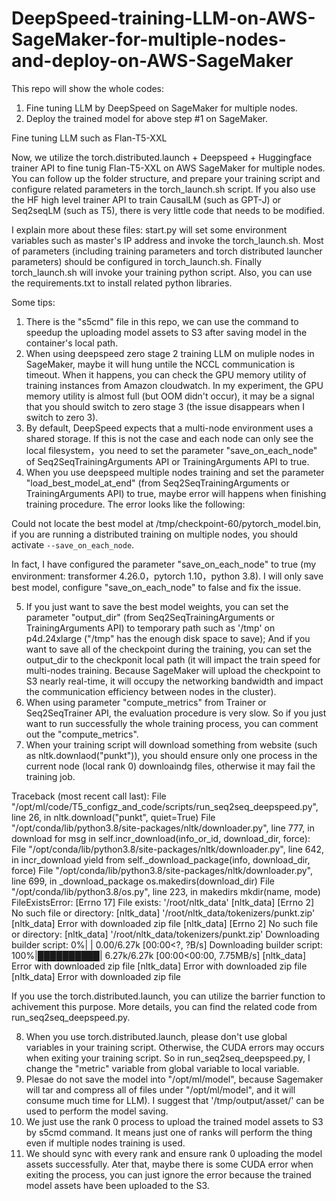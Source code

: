 # DeepSpeed-training-LLM-on-AWS-SageMaker-for-multiple-nodes-and-deploy-on-AWS-SageMaker

This repo will show the whole codes:
1. Fine tuning LLM by DeepSpeed on SageMaker for multiple nodes.
2. Deploy the trained model for above step #1 on SageMaker.

Fine tuning LLM such as Flan-T5-XXL

Now, we utilize the torch.distributed.launch + Deepspeed + Huggingface trainer API to fine tunig Flan-T5-XXL on AWS SageMaker for multiple nodes. You can follow up the folder structure, and prepare your training script and configure related parameters in the torch_launch.sh script. If you also use the HF high level trainer API to train CausalLM (such as GPT-J) or Seq2seqLM (such as T5), there is very little code that needs to be modified.

I explain more about these files: start.py will set some environment variables such as master's IP address and invoke the torch_launch.sh. Most of parameters (including training parameters and torch distributed launcher parameters) should be configured in torch_launch.sh. Finally torch_launch.sh will invoke your training python script. Also, you can use the requirements.txt to install related python libraries.

Some tips:
1. There is the "s5cmd" file in this repo, we can use the command to speedup the uploading model assets to S3 after saving model in the container's local path.
2. When using deepspeed zero stage 2 training LLM on muliple nodes in SageMaker, maybe it will hung untile the NCCL communication is timeout. When it happens, you can check the GPU memory utility of training instances from Amazon cloudwatch. In my experiment, the GPU memory utility is almost full (but OOM didn't occur), it may be a signal that you should switch to zero stage 3 (the issue disappears when I switch to zero 3).
3. By default, DeepSpeed expects that a multi-node environment uses a shared storage. If this is not the case and each node can only see the local filesystem，you need to set the parameter "save_on_each_node" of Seq2SeqTrainingArguments API or TrainingArguments API to true.
4. When you use deepspeed multiple nodes training and set the parameter "load_best_model_at_end" (from Seq2SeqTrainingArguments or TrainingArguments API) to true, maybe error will happens when finishing training procedure. The error looks like the following: 

Could not locate the best model at /tmp/checkpoint-60/pytorch_model.bin, if you are running a distributed training on multiple nodes, you should activate `--save_on_each_node`. 

In fact, I have configured the parameter "save_on_each_node" to true (my environment: transformer 4.26.0，pytorch 1.10，python 3.8). I will only save best model, configure "save_on_each_node" to false and fix the issue.

5. If you just want to save the best model weights, you can set the parameter "output_dir" (from Seq2SeqTrainingArguments or TrainingArguments API) to temporary path such as '/tmp' on p4d.24xlarge ("/tmp" has the enough disk space to save); And if you want to save all of the checkpoint during the training, you can set the output_dir to the checkponit local path (it will impact the train speed for multi-nodes training. Because SageMaker will upload the checkpoint to S3 nearly real-time, it will occupy the networking bandwidth and impact the communication efficiency between nodes in the cluster).
6. When using parameter "compute_metrics" from Trainer or Seq2SeqTrainer API, the evaluation procedure is very slow. So if you just want to run successfully the whole training process, you can comment out the  "compute_metrics".
7. When your training script will download something from website (such as nltk.downlaod("punkt")), you should ensure only one process in the current node (local rank 0) downloaindg files, otherwise it may fail the training job. 

Traceback (most recent call last):
  File "/opt/ml/code/T5_configz_and_code/scripts/run_seq2seq_deepspeed.py", line 26, in <module>
    nltk.download("punkt", quiet=True)
  File "/opt/conda/lib/python3.8/site-packages/nltk/downloader.py", line 777, in download
for msg in self.incr_download(info_or_id, download_dir, force):
  File "/opt/conda/lib/python3.8/site-packages/nltk/downloader.py", line 642, in incr_download
yield from self._download_package(info, download_dir, force)
  File "/opt/conda/lib/python3.8/site-packages/nltk/downloader.py", line 699, in _download_package
os.makedirs(download_dir)
  File "/opt/conda/lib/python3.8/os.py", line 223, in makedirs
mkdir(name, mode)
FileExistsError: [Errno 17] File exists: '/root/nltk_data'
[nltk_data] [Errno 2] No such file or directory:
[nltk_data]     '/root/nltk_data/tokenizers/punkt.zip'
[nltk_data] Error with downloaded zip file
[nltk_data] [Errno 2] No such file or directory:
[nltk_data]     '/root/nltk_data/tokenizers/punkt.zip'
Downloading builder script:   0%|          | 0.00/6.27k [00:00<?, ?B/s]
Downloading builder script: 100%|██████████| 6.27k/6.27k [00:00<00:00, 7.75MB/s]
[nltk_data] Error with downloaded zip file
[nltk_data] Error with downloaded zip file
[nltk_data] Error with downloaded zip file

If you use the torch.distributed.launch, you can utilize the barrier function to achivement this purpose. More details, you can find the related code from run_seq2seq_deepspeed.py.

8. When you use torch.distributed.launch, please don't use global variables in your training script. Otherwise, the CUDA errors may occurs when exiting your training script. So in run_seq2seq_deepspeed.py, I change the "metric" variable from global variable to local variable.
9. Plesae do not save the model into "/opt/ml/model", because Sagemaker will tar and compress all of files under "/opt/ml/model", and it will consume much time for LLM). I suggest that '/tmp/output/asset/' can be used to perform the model saving.
10. We just use the rank 0 process to upload the trained model assets to S3 by s5cmd command. It means just one of ranks will perform the thing even if multiple nodes training is used.
11. We should sync with every rank and ensure rank 0 uploading the model assets successfully. Ater that, maybe there is some CUDA error when exiting the process, you can just ignore the error because the trained model assets have been uploaded to the S3.
 



















